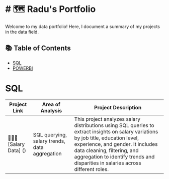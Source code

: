 # # 🗺 Radu's Portfolio

Welcome to my data portfolio! Here, I document a summary of my projects in the data field. 

## 📚 Table of Contents
- [SQL](#sql)
- [POWERBI](#powerbi)

# SQL
| Project Link | Area of Analysis | Project Description | 
|---|---|---|
| 👩🏻‍⚕️ [Salary Data] () | SQL querying, salary trends, data aggregation | This project analyzes salary distributions using SQL queries to extract insights on salary variations by job title, education level, experience, and gender. It includes data cleaning, filtering, and aggregation to identify trends and disparities in salaries across different roles. |
